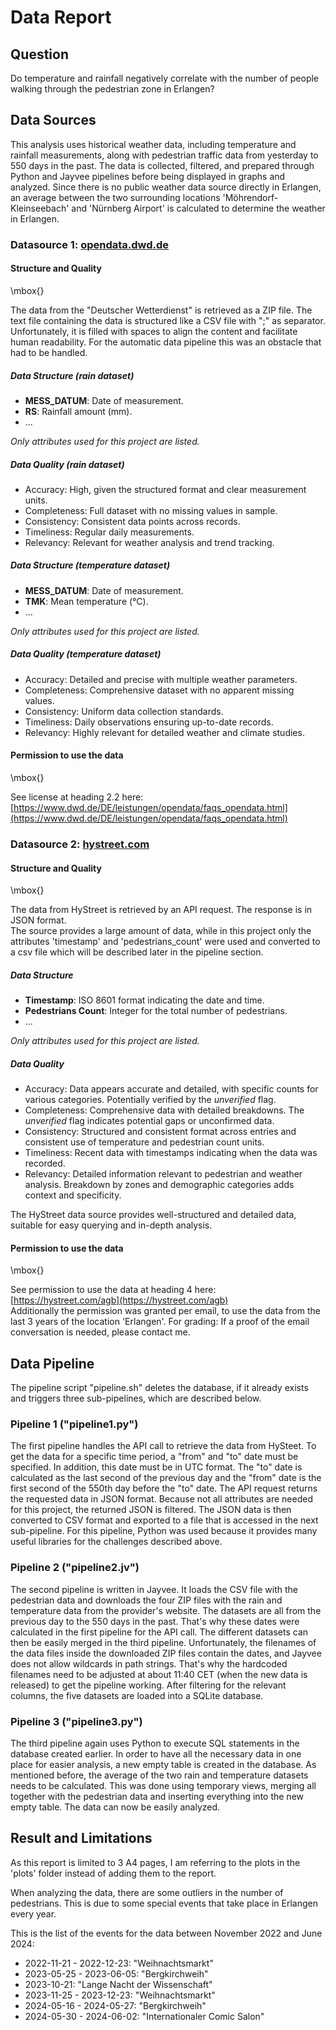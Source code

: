 # Data Report
<!-- generate pdf with the following command -->
<!-- pandoc data-report.md -o data-report.pdf -V papersize:a4 -V geometry:margin=2.5cm -->

## Question
<!-- Your question for your whole project -->
Do temperature and rainfall negatively correlate with the number of people walking through the pedestrian zone in Erlangen?

## Data Sources
<!-- Describe your data sources: Why you have chosen them, where they are from, and what data they contain -->
This analysis uses historical weather data, including temperature and rainfall measurements, along with pedestrian traffic data from yesterday to 550 days in the past. The data is collected, filtered, and prepared through Python and Jayvee pipelines before being displayed in graphs and analyzed. Since there is no public weather data source directly in Erlangen, an average between the two surrounding locations 'Möhrendorf-Kleinseebach' and 'Nürnberg Airport' is calculated to determine the weather in Erlangen.

### Datasource 1: [opendata.dwd.de](https://opendata.dwd.de)

#### Structure and Quality
<!-- What is the data structure and quality of your sources? (Compare lecture D01) -->

\mbox{}

The data from the "Deutscher Wetterdienst" is retrieved as a ZIP file. The text file containing the data is structured like a CSV file with ";" as separator. Unfortunately, it is filled with spaces to align the content and facilitate human readability. For the automatic data pipeline this was an obstacle that had to be handled.

##### Data Structure (rain dataset)

- **MESS_DATUM**: Date of measurement.
- **RS**: Rainfall amount (mm).
- ...

*Only attributes used for this project are listed.*

##### Data Quality (rain dataset)

- Accuracy: High, given the structured format and clear measurement units.
- Completeness: Full dataset with no missing values in sample.
- Consistency: Consistent data points across records.
- Timeliness: Regular daily measurements.
- Relevancy: Relevant for weather analysis and trend tracking.

##### Data Structure (temperature dataset)

- **MESS_DATUM**: Date of measurement.
- **TMK**: Mean temperature (°C).
- ...

*Only attributes used for this project are listed.*

##### Data Quality (temperature dataset)

- Accuracy: Detailed and precise with multiple weather parameters.
- Completeness: Comprehensive dataset with no apparent missing values.
- Consistency: Uniform data collection standards.
- Timeliness: Daily observations ensuring up-to-date records.
- Relevancy: Highly relevant for detailed weather and climate studies.

#### Permission to use the data
<!-- Describe the licenses of your data sources, why you are allowed to use the data and how you are planning to follow their obligations -->
<!-- If your source data is under a standard open-data license just pointing out where to find that is enough information for being allowed to use it, please still describe how you plan to fulfill their obligations -->

\mbox{}

See license at heading 2.2 here: [https://www.dwd.de/DE/leistungen/opendata/faqs_opendata.html](https://www.dwd.de/DE/leistungen/opendata/faqs_opendata.html)

### Datasource 2: [hystreet.com](https://www.hystreet.com)

#### Structure and Quality
<!-- What is the data structure and quality of your sources? (Compare lecture D01) -->

\mbox{}

The data from HyStreet is retrieved by an API request. The response is in JSON format.  
The source provides a large amount of data, while in this project only the attributes 'timestamp' and 'pedestrians_count' were used and converted to a csv file which will be described later in the pipeline section.

##### Data Structure

- **Timestamp**: ISO 8601 format indicating the date and time.
- **Pedestrians Count**: Integer for the total number of pedestrians.
- ...

*Only attributes used for this project are listed.*

##### Data Quality

- Accuracy: Data appears accurate and detailed, with specific counts for various categories. Potentially verified by the *unverified* flag.
- Completeness: Comprehensive data with detailed breakdowns. The *unverified* flag indicates potential gaps or unconfirmed data.
- Consistency: Structured and consistent format across entries and consistent use of temperature and pedestrian count units.
- Timeliness: Recent data with timestamps indicating when the data was recorded.
- Relevancy: Detailed information relevant to pedestrian and weather analysis. Breakdown by zones and demographic categories adds context and specificity.

The HyStreet data source provides well-structured and detailed data, suitable for easy querying and in-depth analysis.

#### Permission to use the data
<!-- Describe the licenses of your data sources, why you are allowed to use the data and how you are planning to follow their obligations -->
<!-- If your source data is under a standard open-data license just pointing out where to find that is enough information for being allowed to use it, please still describe how you plan to fulfill their obligations -->

\mbox{}

See permission to use the data at heading 4 here: [https://hystreet.com/agb](https://hystreet.com/agb)  
Additionally the permission was granted per email, to use the data from the last 3 years of the location 'Erlangen'.
For grading: If a proof of the email conversation is needed, please contact me.

## Data Pipeline
<!-- Describe your data pipeline on a high level, which technology did you use to implement it -->
<!-- Which transformation or cleaning steps did you do and why? -->
<!-- What problems did you encounter and how did you solve them? -->
<!-- Describe how your pipeline deals with errors or changing input data -->

The pipeline script "pipeline.sh" deletes the database, if it already exists and triggers three sub-pipelines, which are described below.

### Pipeline 1 ("pipeline1.py")

The first pipeline handles the API call to retrieve the data from HySteet. To get the data for a specific time period, a "from" and "to" date must be specified. In addition, this date must be in UTC format. The "to" date is calculated as the last second of the previous day and the "from" date is the first second of the 550th day before the "to" date. The API request returns the requested data in JSON format. Because not all attributes are needed for this project, the returned JSON is filtered. The JSON data is then converted to CSV format and exported to a file that is accessed in the next sub-pipeline. For this pipeline, Python was used because it provides many useful libraries for the challenges described above.

### Pipeline 2 ("pipeline2.jv")

The second pipeline is written in Jayvee. It loads the CSV file with the pedestrian data and downloads the four ZIP files with the rain and temperature data from the provider's website. The datasets are all from the previous day to the 550 days in the past. That's why these dates were calculated in the first pipeline for the API call. The different datasets can then be easily merged in the third pipeline. Unfortunately, the filenames of the data files inside the downloaded ZIP files contain the dates, and Jayvee does not allow wildcards in path strings. That's why the hardcoded filenames need to be adjusted at about 11:40 CET (when the new data is released) to get the pipeline working. After filtering for the relevant columns, the five datasets are loaded into a SQLite database.

### Pipeline 3 ("pipeline3.py")

The third pipeline again uses Python to execute SQL statements in the database created earlier. In order to have all the necessary data in one place for easier analysis, a new empty table is created in the database. As mentioned before, the average of the two rain and temperature datasets needs to be calculated. This was done using temporary views, merging all together with the pedestrian data and inserting everything into the new empty table. The data can now be easily analyzed.

## Result and Limitations
<!-- Describe the output data of your data pipeline -->
<!-- What is the data structure and quality of your result? (Compare lecture D01) -->
<!-- What data format did you choose as the output of your pipeline and why -->
<!-- Critically reflect on your data and any potential issues you anticipate for your final report -->

As this report is limited to 3 A4 pages, I am referring to the plots in the 'plots' folder instead of adding them to the report.

When analyzing the data, there are some outliers in the number of pedestrians. This is due to some special events that take place in Erlangen every year.

This is the list of the events for the data between November 2022 and June 2024:

- 2022-11-21 - 2022-12-23: "Weihnachtsmarkt"
- 2023-05-25 - 2023-06-05: "Bergkirchweih"
- 2023-10-21: "Lange Nacht der Wissenschaft"
- 2023-11-25 - 2023-12-23: "Weihnachtsmarkt"
- 2024-05-16 - 2024-05-27: "Bergkirchweih"
- 2024-05-30 - 2024-06-02: "Internationaler Comic Salon"

<!-- result -->
<!-- limitation -->

<!-- ![plot1.svg](plots/plot1.pdf) -->
<!-- ![plot2.svg](plots/plot2.pdf) -->
<!-- ![plot3.svg](plots/plot3.pdf) -->
